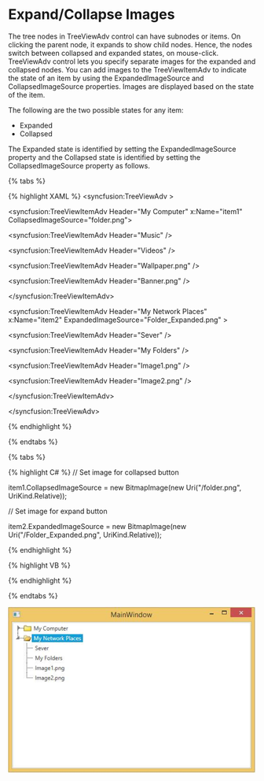 # Expand/Collapse Images

The tree nodes in TreeViewAdv control can have subnodes or items. On clicking the parent node, it expands to show child nodes. Hence, the nodes switch between collapsed and expanded states, on mouse-click. TreeViewAdv control lets you specify separate images for the expanded and collapsed nodes. You can add images to the TreeViewItemAdv to indicate the state of an item by using the ExpandedImageSource and CollapsedImageSource properties. Images are displayed based on the state of the item.

The following are the two possible states for any item:

* Expanded
* Collapsed

The Expanded state is identified by setting the ExpandedImageSource property and the Collapsed state is identified by setting the CollapsedImageSource property as follows.

{% tabs %}

{% highlight XAML %}
<syncfusion:TreeViewAdv >

<syncfusion:TreeViewItemAdv Header="My Computer" x:Name="item1" CollapsedImageSource="folder.png">

<syncfusion:TreeViewItemAdv Header="Music" />

<syncfusion:TreeViewItemAdv Header="Videos"  />

<syncfusion:TreeViewItemAdv Header="Wallpaper.png" />

<syncfusion:TreeViewItemAdv Header="Banner.png"  />

</syncfusion:TreeViewItemAdv>

<syncfusion:TreeViewItemAdv Header="My Network Places" x:Name="item2" ExpandedImageSource="Folder_Expanded.png" >

<syncfusion:TreeViewItemAdv Header="Sever"  />

<syncfusion:TreeViewItemAdv Header="My Folders" />

<syncfusion:TreeViewItemAdv Header="Image1.png" />

<syncfusion:TreeViewItemAdv Header="Image2.png" />

</syncfusion:TreeViewItemAdv>

</syncfusion:TreeViewAdv>

{% endhighlight %}

{% endtabs %}

{% tabs %}

{% highlight C# %}
// Set image for collapsed button

item1.CollapsedImageSource = new BitmapImage(new Uri("/folder.png", UriKind.Relative));

// Set image for expand button

item2.ExpandedImageSource = new BitmapImage(new Uri("/Folder_Expanded.png", UriKind.Relative));

{% endhighlight %}

{% highlight VB %}

{% endhighlight %}

{% endtabs %}  

![](Expand_Collapse_images_images/Expand_Collapse_images_img1.jpeg)



